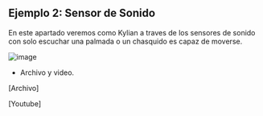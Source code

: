 ## Ejemplo 2: Sensor de Sonido

En este apartado veremos como Kylian a traves de los sensores de sonido con solo escuchar una palmada o un chasquido es capaz de moverse. 

![image](https://user-images.githubusercontent.com/114906861/211753311-03f90f2b-a633-4c76-aff4-5778f84a1078.png)

- Archivo y video.

[Archivo]

[Youtube]

